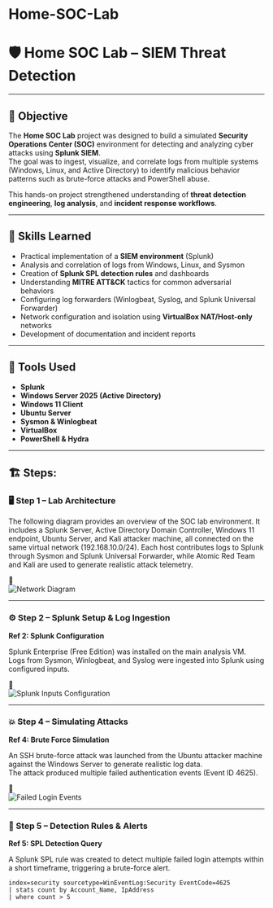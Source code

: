 # Home-SOC-Lab
# 🛡️ Home SOC Lab – SIEM Threat Detection

---

## 🎯 Objective

The **Home SOC Lab** project was designed to build a simulated **Security Operations Center (SOC)** environment for detecting and analyzing cyber attacks using **Splunk SIEM**.  
The goal was to ingest, visualize, and correlate logs from multiple systems (Windows, Linux, and Active Directory) to identify malicious behavior patterns such as brute-force attacks and PowerShell abuse.  

This hands-on project strengthened understanding of **threat detection engineering**, **log analysis**, and **incident response workflows**.

---

## 🧠 Skills Learned

- Practical implementation of a **SIEM environment** (Splunk)  
- Analysis and correlation of logs from Windows, Linux, and Sysmon  
- Creation of **Splunk SPL detection rules** and dashboards  
- Understanding **MITRE ATT&CK** tactics for common adversarial behaviors  
- Configuring log forwarders (Winlogbeat, Syslog, and Splunk Universal Forwarder)  
- Network configuration and isolation using **VirtualBox NAT/Host-only** networks  
- Development of documentation and incident reports  

---

## 🧰 Tools Used

- **Splunk**  
- **Windows Server 2025 (Active Directory)** 
- **Windows 11 Client**  
- **Ubuntu Server**  
- **Sysmon & Winlogbeat**  
- **VirtualBox**
- **PowerShell & Hydra**  
---

## 🏗️ Steps:

### 🖥️ Step 1 – Lab Architecture

The following diagram provides an overview of the SOC lab environment.
It includes a Splunk Server, Active Directory Domain Controller, Windows 11 endpoint, Ubuntu Server, and Kali attacker machine, all connected on the same virtual network (192.168.10.0/24).
Each host contributes logs to Splunk through Sysmon and Splunk Universal Forwarder, while Atomic Red Team and Kali are used to generate realistic attack telemetry.

📸  
![Network Diagram](diagrams/network_topology.png)

---

### ⚙️ Step 2 – Splunk Setup & Log Ingestion

**Ref 2: Splunk Configuration**

Splunk Enterprise (Free Edition) was installed on the main analysis VM.  
Logs from Sysmon, Winlogbeat, and Syslog were ingested into Splunk using configured inputs.

📸  
![Splunk Inputs Configuration](screenshots/splunk_inputs.png)

---

### 💥 Step 4 – Simulating Attacks

**Ref 4: Brute Force Simulation**

An SSH brute-force attack was launched from the Ubuntu attacker machine against the Windows Server to generate realistic log data.  
The attack produced multiple failed authentication events (Event ID 4625).

📸  
![Failed Login Events](screenshots/failed_logins.png)

---

### 🚨 Step 5 – Detection Rules & Alerts

**Ref 5: SPL Detection Query**

A Splunk SPL rule was created to detect multiple failed login attempts within a short timeframe, triggering a brute-force alert.

```spl
index=security sourcetype=WinEventLog:Security EventCode=4625
| stats count by Account_Name, IpAddress
| where count > 5
